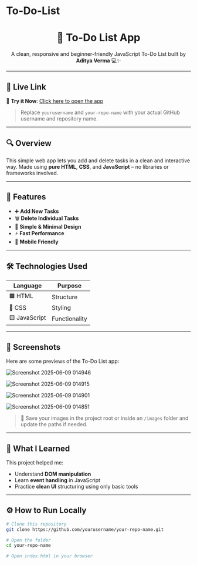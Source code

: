 # To-Do-List



<h1 align="center">📝 To-Do List App</h1>

<p align="center">
  A clean, responsive and beginner-friendly JavaScript To-Do List built by <b>Aditya Verma</b> 💻✨
</p>

---

## 🚀 Live Link

🔗 **Try it Now**: [Click here to open the app](https://iamaditya442.github.io/To-Do-List/)

> Replace `yourusername` and `your-repo-name` with your actual GitHub username and repository name.

---

## 🔍 Overview

This simple web app lets you add and delete tasks in a clean and interactive way. Made using **pure HTML**, **CSS**, and **JavaScript** – no libraries or frameworks involved.

---

## 🌟 Features

- ➕ **Add New Tasks**
- 🗑️ **Delete Individual Tasks**
- 🎯 **Simple & Minimal Design**
- ⚡ **Fast Performance**
- 📱 **Mobile Friendly**

---

## 🛠️ Technologies Used

| Language       | Purpose         |
|----------------|------------------|
| 🟧 HTML         | Structure         |
| 🎨 CSS          | Styling           |
| 🟨 JavaScript   | Functionality     |

---

## 📸 Screenshots

Here are some previews of the To-Do List app:

<p align="center">
  
![Screenshot 2025-06-09 014946](https://github.com/user-attachments/assets/b8196842-1b05-46b3-86b4-350c4a2f7d64)
  
![Screenshot 2025-06-09 014915](https://github.com/user-attachments/assets/cbf1450d-0252-424d-b9a6-77311ef375b1)

![Screenshot 2025-06-09 014901](https://github.com/user-attachments/assets/80e8dd52-4e86-465e-918f-58b3c5258447)

![Screenshot 2025-06-09 014851](https://github.com/user-attachments/assets/86039a5d-06aa-4cf3-ace2-33937852c994)
</p>

> 📁 Save your images in the project root or inside an `/images` folder and update the paths if needed.

---

## 🧠 What I Learned

This project helped me:
- Understand **DOM manipulation**
- Learn **event handling** in JavaScript
- Practice **clean UI** structuring using only basic tools

---

## ⚙️ How to Run Locally

```bash
# Clone this repository
git clone https://github.com/yourusername/your-repo-name.git

# Open the folder
cd your-repo-name

# Open index.html in your browser
